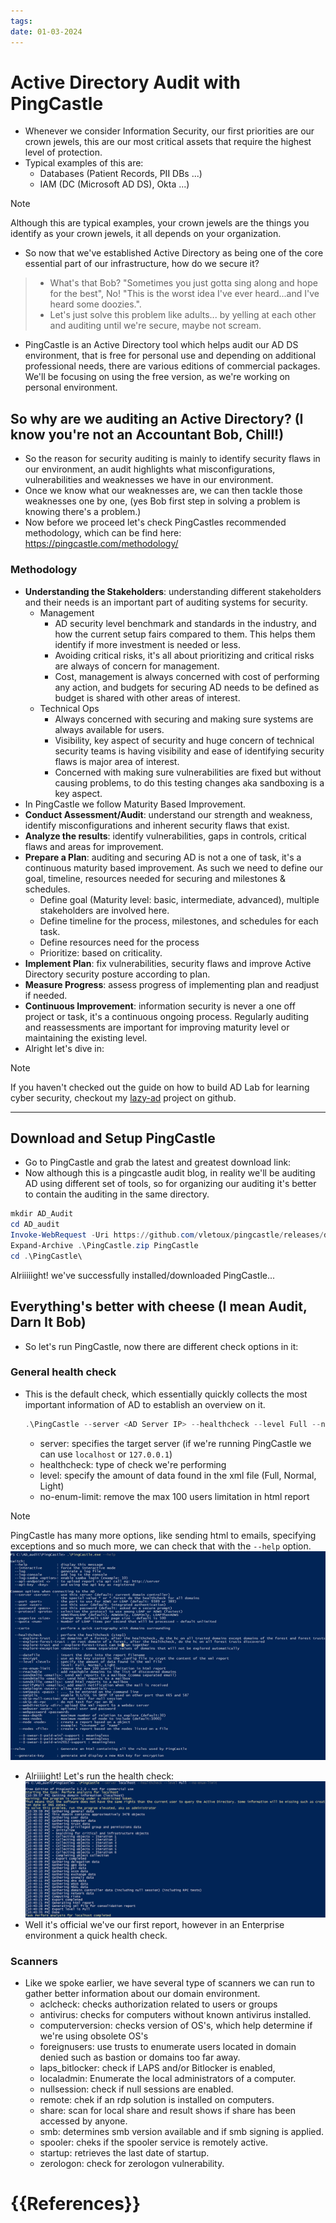 ```yaml
---
tags: 
date: 01-03-2024
---
```


# Active Directory Audit with PingCastle
- Whenever we consider Information Security, our first priorities are our crown jewels, this are our most critical assets that require the highest level of protection. 
- Typical examples of this are:
	- Databases (Patient Records, PII DBs ...)
	- IAM (DC (Microsoft AD DS), Okta ...)
> [!Note]
> Although this are typical examples, your crown jewels are the things you identify as your crown jewels, it all depends on your organization.

- So now that we've established Active Directory as being one of the core essential part of our infrastructure, how do we secure it? 
> - What's that Bob? "Sometimes you just gotta sing along and hope for the best", No! "This is the worst idea I've ever heard...and I've heard some doozies.". 
> - Let's just solve this problem like adults... by yelling at each other and auditing until we're secure, maybe not scream.

- PingCastle is an Active Directory tool which helps audit our AD DS environment, that is free for personal use and depending on additional professional needs, there are various editions of commercial packages. We'll be focusing on using the free version, as we're working on personal environment.
## So why are we auditing an Active Directory? (I know you're not an Accountant Bob, Chill!) ##
- So the reason for security auditing is mainly to identify security flaws in our environment, an audit highlights what misconfigurations, vulnerabilities and weaknesses we have in our environment.
- Once we know what our weaknesses are, we can then tackle those weaknesses one by one, (yes Bob first step in solving a problem is knowing there's a problem.)
- Now before we proceed let's check PingCastles recommended methodology, which can be find here: https://pingcastle.com/methodology/
### Methodology ###
- **Understanding the Stakeholders**: understanding different stakeholders and their needs is an important part of auditing systems for security.
	- Management
		- AD security level benchmark and standards in the industry, and how the current setup fairs compared to them. This helps them identify if more investment is needed or less.
		- Avoiding critical risks, it's all about prioritizing and critical risks are always of concern for management.
		- Cost, management is always concerned with cost of performing any action, and budgets for securing AD needs to be defined as budget is shared with other areas of interest.
	- Technical Ops
		- Always concerned with securing and making sure systems are always available for users.
		- Visibility, key aspect of security and huge concern of technical security teams is having visibility and ease of identifying security flaws is major area of interest.
		- Concerned with making sure vulnerabilities are fixed but without causing problems, to do this testing changes aka sandboxing is a key aspect.
- In PingCastle we follow Maturity Based Improvement.
- **Conduct Assessment/Audit**: understand our strength and weakness, identify misconfigurations and inherent security flaws that exist.
- **Analyze the results**: identify vulnerabilities, gaps in controls, critical flaws and areas for improvement.
- **Prepare a Plan**: auditing and securing AD is not a one of task, it's a continuous maturity based improvement. As such we need to define our goal, timeline, resources needed for securing and milestones  & schedules.
	- Define goal (Maturity level: basic, intermediate, advanced), multiple stakeholders are involved here.
	- Define timeline for the process, milestones, and schedules for each task.
	- Define resources need for the process
	- Prioritize: based on criticality.
- **Implement Plan**: fix vulnerabilities, security flaws and improve Active Directory security posture according to plan.
- **Measure Progress**: assess progress of implementing plan and readjust if needed.
- **Continuous Improvement**: information security is never a one off project or task, it's a continuous ongoing process. Regularly auditing and reassessments are important for improving maturity level or maintaining the existing level. 
- Alright let's dive in:
> [!Note]
> If you haven't checked out the guide on how to build AD Lab for learning cyber security, checkout my [lazy-ad](https://github.com/krooth/lazy-AD) project on github.

---

## Download and Setup PingCastle ##
- Go to PingCastle and grab the latest and greatest download link:
- Now although this is a pingcastle audit blog, in reality we'll be auditing AD using different set of tools, so for organizing our auditing it's better to contain the auditing in the same directory. 
 ```PowerShell
 mkdir AD_Audit
 cd AD_audit
 Invoke-WebRequest -Uri https://github.com/vletoux/pingcastle/releases/download/3.2.0.1/PingCastle_3.2.0.1.zip -Outfile PingCastle.zip
 Expand-Archive .\PingCastle.zip PingCastle
 cd .\PingCastle\
 ```
 Alriiiiight! we've successfully installed/downloaded PingCastle...
## Everything's better with cheese (I mean Audit, Darn It Bob) ##
- So let's run PingCastle, now there are different check options in it:
### General health check ###
- This is the default check, which essentially quickly collects the most important information of AD to establish an overview on it.
	```PowerShell
	.\PingCastle --server <AD Server IP> --healthcheck --level Full --no-enum-limit
	```
	
	- server: specifies the target server (if we're running PingCastle we can use `localhost` or `127.0.0.1`)
	- healthcheck: type of check we're performing
	- level: specify the amount of data found in the xml file (Full, Normal, Light)
	- no-enum-limit: remove the max 100 users limitation in html report

> [!Note]
> PingCastle has many more options, like sending html to emails, specifying exceptions and so much more, we can check that with the `--help` option.
![](../../imgs/Pasted%20image%2020240302124021.png)

- Alriiiight! Let's run the health check:
![](../../imgs/Pasted%20image%2020240305224838.png)
- Well it's official we've our first report, however in an Enterprise environment a quick health check.
### Scanners ###
- Like we spoke earlier, we have several type of scanners we can run to gather better information about our domain environment.
	- aclcheck: checks authorization related to users or groups
	- antivirus: checks for computers without known antivirus installed.
	- computerversion: checks version of OS's, which help determine if we're using obsolete OS's
	- foreignusers: use trusts to enumerate users located in domain denied such as bastion or domains too far away.
	- laps_bitlocker: check if LAPS and/or Bitlocker is enabled,
	- localadmin: Enumerate the local administrators of a computer.
	- nullsession: check if null sessions are enabled.
	- remote: chek if an rdp solution is installed on computers.
	- share: scan for local share and result shows if share has been accessed by anyone.
	- smb: determines smb version available and if smb signing is applied.
	- spooler: cheks if the spooler service is remotely active.
	- startup: retrieves the last date of startup.
	- zerologon: check for zerologon vulnerability.
# {{References}}
